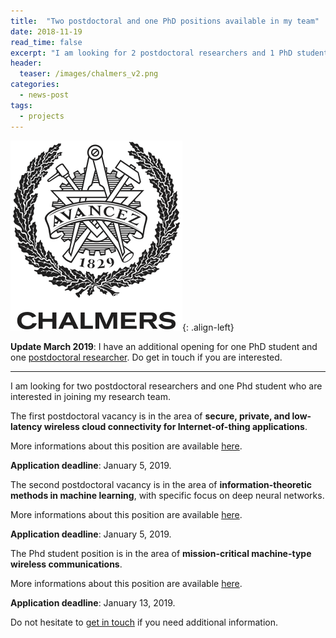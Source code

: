```yaml
---
title:  "Two postdoctoral and one PhD positions available in my team"
date: 2018-11-19
read_time: false
excerpt: "I am looking for 2 postdoctoral researchers and 1 PhD student who would like to join my team"
header:
  teaser: /images/chalmers_v2.png
categories:
  - news-post
tags:
  - projects
---
```



![image-left](/images/AvancezChalmers.png){: .align-left}

**Update March 2019**: I have an additional opening for one PhD student and one [postdoctoral researcher](http://www.chalmers.se/en/about-chalmers/Working-at-Chalmers/Vacancies/Pages/default.aspx?rmpage=job&rmjob=7369&rmlang=UK). Do get in touch if you are interested.

***

I am looking for two postdoctoral researchers and one Phd student who are interested in joining my research team.

The first postdoctoral vacancy is in the area of **secure, private, and low-latency wireless cloud connectivity for Internet-of-thing applications**.

More informations about this position are available [here](http://www.chalmers.se/en/about-chalmers/Working-at-Chalmers/Vacancies/Pages/default.aspx?rmpage=job&rmjob=6928).

**Application deadline**: January 5, 2019.

The second postdoctoral vacancy is in the area of **information-theoretic methods in machine learning**, with specific focus on deep neural networks.

More informations about this position are available [here](http://www.chalmers.se/en/about-chalmers/Working-at-Chalmers/Vacancies/Pages/default.aspx?rmpage=job&rmjob=6918).

**Application deadline**: January 5, 2019.

The Phd student position is in the area of **mission-critical machine-type wireless communications**.

More informations about this position are available [here](http://www.chalmers.se/en/about-chalmers/Working-at-Chalmers/Vacancies/Pages/default.aspx?rmpage=job&rmjob=p6932).

**Application deadline**: January 13, 2019.

Do not hesitate to [get in touch](mailto:durisi@chalmers.se) if you need additional information.
